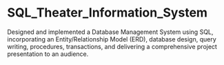 # SQL_Theater_Information_System
Designed and implemented a Database Management System using SQL, incorporating an Entity/Relationship Model (ERD), database design, query writing, procedures, transactions, and delivering a comprehensive project presentation to an audience.
